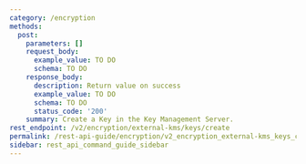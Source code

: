 ```yaml
---
category: /encryption
methods:
  post:
    parameters: []
    request_body:
      example_value: TO DO
      schema: TO DO
    response_body:
      description: Return value on success
      example_value: TO DO
      schema: TO DO
      status_code: '200'
    summary: Create a Key in the Key Management Server.
rest_endpoint: /v2/encryption/external-kms/keys/create
permalink: /rest-api-guide/encryption/v2_encryption_external-kms_keys_create.html
sidebar: rest_api_command_guide_sidebar
---
```

